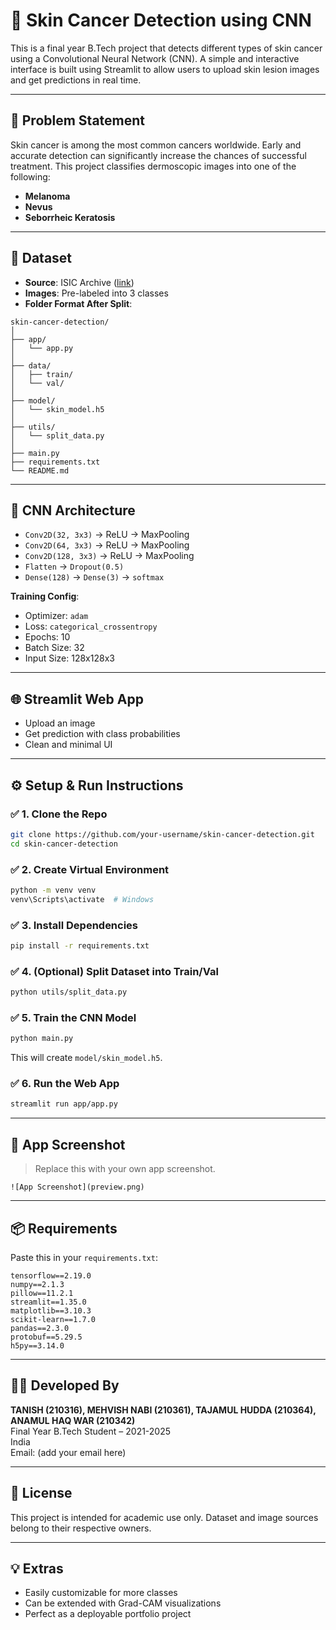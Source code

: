 # 🧬 Skin Cancer Detection using CNN

This is a final year B.Tech project that detects different types of skin cancer using a Convolutional Neural Network (CNN). A simple and interactive interface is built using Streamlit to allow users to upload skin lesion images and get predictions in real time.

---

## 📌 Problem Statement

Skin cancer is among the most common cancers worldwide. Early and accurate detection can significantly increase the chances of successful treatment. This project classifies dermoscopic images into one of the following:

- **Melanoma**
- **Nevus**
- **Seborrheic Keratosis**

---

## 📂 Dataset

- **Source**: ISIC Archive ([link](https://www.isic-archive.com/))
- **Images**: Pre-labeled into 3 classes
- **Folder Format After Split**:

```
skin-cancer-detection/
│
├── app/
│   └── app.py
│
├── data/
│   ├── train/
│   └── val/
│
├── model/
│   └── skin_model.h5
│
├── utils/
│   └── split_data.py
│
├── main.py
├── requirements.txt
└── README.md
```

---

## 🧠 CNN Architecture

- `Conv2D(32, 3x3)` → ReLU → MaxPooling
- `Conv2D(64, 3x3)` → ReLU → MaxPooling
- `Conv2D(128, 3x3)` → ReLU → MaxPooling
- `Flatten` → `Dropout(0.5)`
- `Dense(128)` → `Dense(3)` → `softmax`

**Training Config**:

- Optimizer: `adam`
- Loss: `categorical_crossentropy`
- Epochs: 10
- Batch Size: 32
- Input Size: 128x128x3

---

## 🌐 Streamlit Web App

- Upload an image
- Get prediction with class probabilities
- Clean and minimal UI

---

## ⚙️ Setup & Run Instructions

### ✅ 1. Clone the Repo

```bash
git clone https://github.com/your-username/skin-cancer-detection.git
cd skin-cancer-detection
```

### ✅ 2. Create Virtual Environment

```bash
python -m venv venv
venv\Scripts\activate  # Windows
```

### ✅ 3. Install Dependencies

```bash
pip install -r requirements.txt
```

### ✅ 4. (Optional) Split Dataset into Train/Val

```bash
python utils/split_data.py
```

### ✅ 5. Train the CNN Model

```bash
python main.py
```

This will create `model/skin_model.h5`.

### ✅ 6. Run the Web App

```bash
streamlit run app/app.py
```

---

## 📸 App Screenshot

> Replace this with your own app screenshot.

```
![App Screenshot](preview.png)
```

---

## 📦 Requirements

Paste this in your `requirements.txt`:

```
tensorflow==2.19.0
numpy==2.1.3
pillow==11.2.1
streamlit==1.35.0
matplotlib==3.10.3
scikit-learn==1.7.0
pandas==2.3.0
protobuf==5.29.5
h5py==3.14.0
```

---

## 👨‍💻 Developed By

**TANISH (210316), MEHVISH NABI (210361), TAJAMUL HUDDA (210364), ANAMUL HAQ WAR (210342)**  
Final Year B.Tech Student – 2021-2025  
India  
Email: (add your email here)

---

## 📜 License

This project is intended for academic use only. Dataset and image sources belong to their respective owners.

---

## 💡 Extras

- Easily customizable for more classes
- Can be extended with Grad-CAM visualizations
- Perfect as a deployable portfolio project
